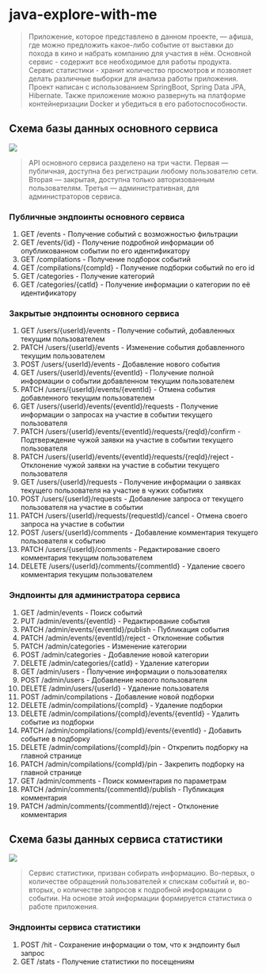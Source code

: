 # java-explore-with-me

>Приложение, которое представлено в данном проекте, — афиша, 
где можно предложить какое-либо событие от выставки до похода в кино 
и набрать компанию для участия в нём. Основной сервис - содержит все необходимое 
для работы продукта. Сервис статистики - хранит количество просмотров и позволяет
делать различные выборки для анализа работы приложения. Проект написан с использованием 
SpringBoot, Spring Data JPA, Hibernate. Также приложение можно развернуть 
на платформе контейнеризации Docker и убедиться в его работоспособности.
## Схема базы данных основного сервиса
![](../../ewm.png)
>API основного сервиса разделено на три части. Первая — публичная, доступна 
без регистрации любому пользователю сети. Вторая — закрытая, доступна 
только авторизованным пользователям. Третья — административная, для 
администраторов сервиса.
### Публичные эндпоинты основного сервиса 
1. GET /events - Получение событий с возможностью фильтрации
2. GET /events/{id} - Получение подробной информации об 
опубликованном событии по его идентификатору
3. GET /compilations - Получение подборок событий
4. GET /compilations/{compId} - Получение подборки событий по его id
5. GET /categories - Получение категорий
6. GET /categories/{catId} - Получение информации о категории по её идентификатору
### Закрытые эндпоинты основного сервиса
1. GET /users/{userId}/events - Получение событий, добавленных текущим пользователем
2. PATCH /users/{userId}/events - Изменение события добавленного текущим пользователем 
3. POST /users/{userId}/events - Добавление нового события 
4. GET /users/{userId}/events/{eventId} - Получение полной информации о событии добавленном текущим пользователем 
5. PATCH /users/{userId}/events/{eventId} - Отмена события добавленного текущим пользователем 
6. GET /users/{userId}/events/{eventId}/requests - Получение информации о запросах на участие в событии текущего пользователя 
7. PATCH /users/{userId}/events/{eventId}/requests/{reqId}/confirm - Подтверждение чужой заявки на участие в событии текущего пользователя 
8. PATCH /users/{userId}/events/{eventId}/requests/{reqId}/reject - Отклонение чужой заявки на участие в событии текущего пользователя
9. GET /users/{userId}/requests - Получение информации о заявках текущего пользователя на участие в чужих событиях 
10. POST /users/{userId}/requests - Добавление запроса от текущего пользователя на участие в событии 
11. PATCH /users/{userId}/requests/{requestId}/cancel - Отмена своего запроса на участие в событии
12. POST /users/{userId}/comments - Добавление комментария текущего пользователя к событию
13. PATCH /users/{userId}/comments - Редактирование своего комментария текущим пользователем
14. DELETE /users/{userId}/comments/{commentId} - Удаление своего комментария текущим пользователем
### Эндпоинты для администратора сервиса
1. GET /admin/events - Поиск событий 
2. PUT /admin/events/{eventId} - Редактирование события 
3. PATCH /admin/events/{eventId}/publish - Публикация события 
4. PATCH /admin/events/{eventId}/reject - Отклонение события
5. PATCH /admin/categories - Изменение категории 
6. POST /admin/categories - Добавление новой категории 
7. DELETE /admin/categories/{catId} - Удаление категории
8. GET /admin/users - Получение информации о пользователях 
9. POST /admin/users - Добавление нового пользователя 
10. DELETE /admin/users/{userId} - Удаление пользователя
11. POST /admin/compilations - Добавление новой подборки 
12. DELETE /admin/compilations/{compId} - Удаление подборки 
13. DELETE /admin/compilations/{compId}/events/{eventId} - Удалить событие из подборки 
14. PATCH /admin/compilations/{compId}/events/{eventId} - Добавить событие в подборку 
15. DELETE /admin/compilations/{compId}/pin - Открепить подборку на главной странице 
16. PATCH /admin/compilations/{compId}/pin - Закрепить подборку на главной странице
17. GET /admin/comments - Поиск комментария по параметрам
18. PATCH /admin/comments/{commentId}/publish - Публикация комментария
19. PATCH /admin/comments/{commentId}/reject - Отклонение комментария
## Схема базы данных сервиса статистики
![](../../statistics.png)
>Сервис статистики, призван собирать информацию. Во-первых, о количестве обращений 
 пользователей к спискам событий и, во-вторых, о количестве запросов к подробной 
 информации о событии. На основе этой информации формируется статистика о работе приложения.
### Эндпоинты сервиса статистики
1. POST /hit - Сохранение информации о том, что к эндпоинту был запрос 
2. GET /stats - Получение статистики по посещениям